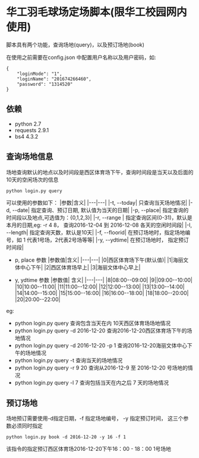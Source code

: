 # 华工羽毛球场定场脚本(限华工校园网内使用)
脚本具有两个功能，查询场地(query)，以及预订场地(book)

在使用之前需要在config.json 中配置用户名称以及用户密码，如:

    {
        "loginMode": "1",
        "loginName": "201674266460",
        "password": "1314520"
    }


## 依赖
* python 2.7
* requests 2.9.1
* bs4 4.3.2

## 查询场地信息
场地查询默认的地点以及时间段是西区体育场下午，查询时间段是当天以及后面的10天的空闲场次的信息

    python login.py query

可以使用的参数如下：
|参数|含义|
|---|---|
|-t, --today| 只查询当天场地情况|
|-d, --date| 指定查询、预订日期, 默认值为当天的日期|
|-p, --place| 指定查询的时间段以及地点,可选值为：{0,1,2,3}|
|-r, --range | 指定查询区间(0-31)，默认是本月的日期,eg: -r 4 8， 查询2016-12-04 到 2016-12-08 各天的空闲时间段|
|-l, --length| 指定查询天数，默认是10天|
|-f, --floorid| 在预订场地时，指定场地编号，如 1 代表1号场，2代表2号场等等|
|-y, --ydtime| 在预订场地时， 指定预订时间段|


* p, place 参数
|参数值|含义|
|---|---|
|0|西区体育场下午(默认值)|
|1|海丽文体中心下午|
|2|西区体育场早上|
|3|海丽文体中心早上|

* y, ydtime 参数
|参数值| 含义|
|---|---|
|8|08:00--09:00|
|9||09:00--10:00|
|10|10:00--11:00|
|11|11:00--12:00|
|12|12:00--13:00|
|13|13:00--14:00|
|14|14:00--15:00|
|15|15:00--16:00|
|16|16:00--18:00|
|18|18:00--20:00|
|20|20:00--22:00|

eg:
* python login.py query 
	查询包含当天在内 10天西区体育场场地情况
* python login.py query -d 2016-12-20
	查询2016-12-20西区体育场下午的场地情况
* python login.py query -d 2016-12-20 -p 1
	查询2016-12-20海丽文体中心下午的场地情况
* python login.py query -t
	查询当天的场地情况
* python login.py query -r 9 20
	查询从2016-12-9 至 2016-12-20 号场地的情况
* python login.py query -l 7 
	查询包括当天在内之后 7 天的场地情况

## 预订场地
场地预订需要使用-d指定日期，-f 指定场地编号， -y 指定预订时间， 这三个参数必须同时指定

	python login.py book -d 2016-12-20 -y 16 -f 1

该指令的指定预订西区体育场2016-12-20下午16：00 - 18：00 1号场地
